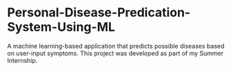 # Personal-Disease-Predication-System-Using-ML
A machine learning-based application that predicts possible diseases based on user-input symptoms. This project was developed as part of my Summer Internship.
